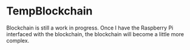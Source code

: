 # TempBlockchain
Blockchain is still a work in progress. Once I have the Raspberry Pi interfaced with the blockchain, the blockchain will become a little more complex.
